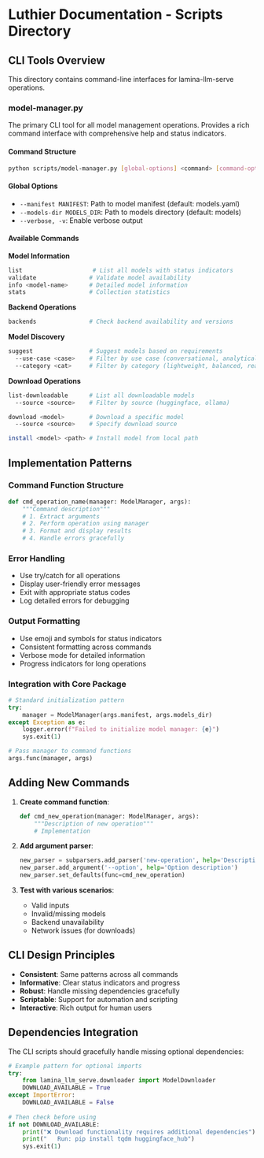 # Luthier Documentation - Scripts Directory

## CLI Tools Overview

This directory contains command-line interfaces for lamina-llm-serve operations.

### model-manager.py

The primary CLI tool for all model management operations. Provides a rich command interface with comprehensive help and status indicators.

#### Command Structure

```bash
python scripts/model-manager.py [global-options] <command> [command-options]
```

#### Global Options
- `--manifest MANIFEST`: Path to model manifest (default: models.yaml)
- `--models-dir MODELS_DIR`: Path to models directory (default: models)
- `--verbose, -v`: Enable verbose output

#### Available Commands

**Model Information**
```bash
list                    # List all models with status indicators
validate               # Validate model availability
info <model-name>      # Detailed model information
stats                  # Collection statistics
```

**Backend Operations**
```bash
backends               # Check backend availability and versions
```

**Model Discovery**
```bash
suggest                # Suggest models based on requirements
  --use-case <case>    # Filter by use case (conversational, analytical, etc.)
  --category <cat>     # Filter by category (lightweight, balanced, reasoning)
```

**Download Operations**
```bash
list-downloadable      # List all downloadable models
  --source <source>    # Filter by source (huggingface, ollama)

download <model>       # Download a specific model
  --source <source>    # Specify download source

install <model> <path> # Install model from local path
```

## Implementation Patterns

### Command Function Structure
```python
def cmd_operation_name(manager: ModelManager, args):
    """Command description"""
    # 1. Extract arguments
    # 2. Perform operation using manager
    # 3. Format and display results
    # 4. Handle errors gracefully
```

### Error Handling
- Use try/catch for all operations
- Display user-friendly error messages
- Exit with appropriate status codes
- Log detailed errors for debugging

### Output Formatting
- Use emoji and symbols for status indicators
- Consistent formatting across commands
- Verbose mode for detailed information
- Progress indicators for long operations

### Integration with Core Package
```python
# Standard initialization pattern
try:
    manager = ModelManager(args.manifest, args.models_dir)
except Exception as e:
    logger.error(f"Failed to initialize model manager: {e}")
    sys.exit(1)

# Pass manager to command functions
args.func(manager, args)
```

## Adding New Commands

1. **Create command function**:
   ```python
   def cmd_new_operation(manager: ModelManager, args):
       """Description of new operation"""
       # Implementation
   ```

2. **Add argument parser**:
   ```python
   new_parser = subparsers.add_parser('new-operation', help='Description')
   new_parser.add_argument('--option', help='Option description')
   new_parser.set_defaults(func=cmd_new_operation)
   ```

3. **Test with various scenarios**:
   - Valid inputs
   - Invalid/missing models
   - Backend unavailability
   - Network issues (for downloads)

## CLI Design Principles

- **Consistent**: Same patterns across all commands
- **Informative**: Clear status indicators and progress
- **Robust**: Handle missing dependencies gracefully
- **Scriptable**: Support for automation and scripting
- **Interactive**: Rich output for human users

## Dependencies Integration

The CLI scripts should gracefully handle missing optional dependencies:

```python
# Example pattern for optional imports
try:
    from lamina_llm_serve.downloader import ModelDownloader
    DOWNLOAD_AVAILABLE = True
except ImportError:
    DOWNLOAD_AVAILABLE = False
    
# Then check before using
if not DOWNLOAD_AVAILABLE:
    print("❌ Download functionality requires additional dependencies")
    print("   Run: pip install tqdm huggingface_hub")
    sys.exit(1)
```